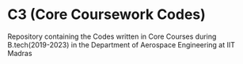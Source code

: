 # C3 (Core Coursework Codes)
Repository containing the Codes written in Core Courses during B.tech(2019-2023) in the Department of Aerospace Engineering at IIT Madras
